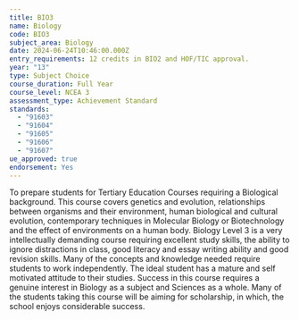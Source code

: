 ```yaml
---
title: BIO3
name: Biology
code: BIO3
subject_area: Biology
date: 2024-06-24T10:46:00.000Z
entry_requirements: 12 credits in BIO2 and HOF/TIC approval.
year: "13"
type: Subject Choice
course_duration: Full Year
course_level: NCEA 3
assessment_type: Achievement Standard
standards:
  - "91603"
  - "91604"
  - "91605"
  - "91606"
  - "91607"
ue_approved: true
endorsement: Yes
---
```

To prepare students for Tertiary Education Courses requiring a Biological background. This course covers genetics and evolution, relationships between organisms and their environment, human biological and cultural evolution, contemporary techniques in Molecular Biology or Biotechnology and the effect of environments on a human body. Biology Level 3 is a very intellectually demanding course requiring excellent study skills, the ability to ignore distractions in class, good literacy and essay writing ability and good revision skills. Many of the concepts and knowledge needed require students to work independently. The ideal student has a mature and self motivated attitude to their studies. Success in this course requires a genuine interest in Biology as a subject and Sciences as a whole. Many of the students taking this course will be aiming for scholarship, in which, the school enjoys considerable success.
